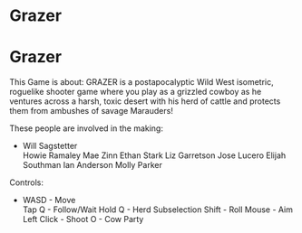# Grazer

<h1> Grazer </h2>

  This Game is about:
GRAZER is a postapocalyptic Wild West isometric, roguelike shooter game where you play as a grizzled cowboy as he ventures across a harsh, toxic desert with his herd of cattle and protects them from ambushes of savage Marauders! 

  These people are involved in the making:

<ul>
  <li>Will Sagstetter </li>
Howie Ramaley
Mae Zinn
Ethan Stark
Liz Garretson
Jose Lucero
Elijah Southman
Ian Anderson
Molly Parker
 
  </ul>

  Controls:
  <ul>
  <li> WASD - Move </li>
Tap Q - Follow/Wait
Hold Q - Herd Subselection
Shift - Roll
Mouse - Aim
Left Click - Shoot
O - Cow Party
  </ul>
